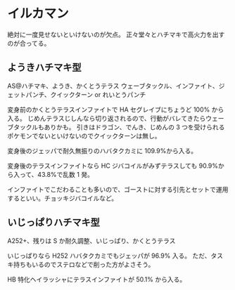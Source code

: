# イルカマン

絶対に一度見せないといけないのが欠点。
正々堂々とハチマキで高火力を出すのが合ってる。

## ようきハチマキ型

AS@ハチマキ、ようき、かくとうテラス
ウェーブタックル、インファイト、ジェットパンチ、クイックターン or れいとうパンチ

変身前のかくとうテラスインファイトで HA セグレイブにちょうど 100% から入る。
じめんテラスじしんなら切り返されるので、行動がバレてきたらウェーブタックルもありかも。
引きはドラゴン、でんき、じめんの 3 つを受けられるポケモンでないといけないのでクイックターンは無し。

変身後のジェッパで耐久無振りのハバタクカミに 109.9%から入る。

変身後のテラスインファイトなら HC ジバコイルがみずテラスしても 90.9%から入って、43.8%で乱数 1 発。

インファイトでこだわることも多いので、ゴーストに対する引先とセットで運用するといい。チョッキジバコイルなど。

## いじっぱりハチマキ型

A252+、残りは S か耐久調整、いじっぱり、かくとうテラス

いじっぱりなら H252 ハバタクカミでもジェッパが 96.9% 入る。
ただ、タスキ持ちもいるのでステロなどで削った方がよさそう。

HB 特化ヘイラッシャにテラスインファイトが 50.1% から入る。

